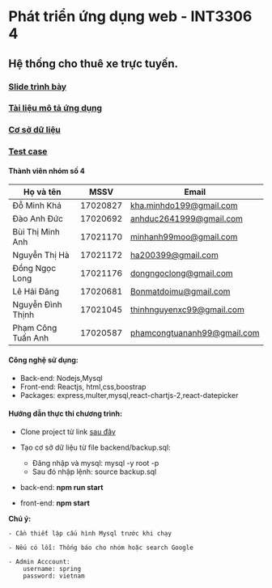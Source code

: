 # Phát triển ứng dụng web - INT3306 4
 
 ## Hệ thống cho thuê xe trực tuyến.


### [Slide trình bày ](https://docs.google.com/presentation/d/1ENLaQC6EjI0nhCmKSttbmnAtC1YJqgZP/edit?fbclid=IwAR3lp7wQwHf-7JvYoo34wglbMDdonORY7aSZW40Act_A_EFJn2YQedb2y2Q#slide=id.g7bb9ac5d0f_5_0)
### [Tài liệu mô tả ứng dụng](https://docs.google.com/document/d/1wMjBnJVuxVzujK2nn6sznOTFAGja6iSF0MlnuAg4lCk/edit?usp=sharing)

### [Cơ sở dữ liệu](https://github.com/Spring-teams/Car-Renting/blob/master/backend/README.md)
### [Test case](https://docs.google.com/spreadsheets/d/1RtKZ3yhOXhoOdOrCtu90mBCQGN_DuZ4DKzXBFUlgetI/edit?usp=sharing)


#### Thành viên nhóm số 4

Họ và tên | MSSV | Email
----------|----- |------
Đỗ Minh Khá| 17020827| kha.minhdo199@gmail.com
Đào Anh Đức | 17020692| anhduc2641999@gmail.com
Bùi Thị Minh Anh|17021170| minhanh99moo@gmail.com
Nguyễn Thị Hà|17021172| ha200399@gmail.com
Đồng Ngọc Long|17021176| dongngoclong@gmail.com
Lê Hải Đăng |17020681| Bonmatdoimu@gmail.com
Nguyễn Đình Thịnh|17021045| thinhnguyenxc99@gmail.com
Phạm Công Tuấn Anh|17020587|  phamcongtuananh99@gmail.com

#### Công nghệ sử dụng: 
* Back-end: Nodejs,Mysql
* Front-end: Reactjs, html,css,boostrap
* Packages: express,multer,mysql,react-chartjs-2,react-datepicker

#### Hướng dẫn thực thi chương trình:
* Clone project từ link [sau đây](https://github.com/Spring-teams/Car-Renting)

* Tạo cơ sở dữ liệu từ file backend/backup.sql: 
  * Đăng nhập và mysql: mysql -y root -p
  * Sau đó nhập lệnh: source backup.sql
  
* back-end: **npm run start**
* front-end: **npm start**


__Chú ý:__

    - Cần thiết lập cấu hình Mysql trước khi chạy 
    
    - Nếu có lỗi: Thống báo cho nhóm hoặc search Google 

    - Admin Acccount:
        username: spring
        password: vietnam

